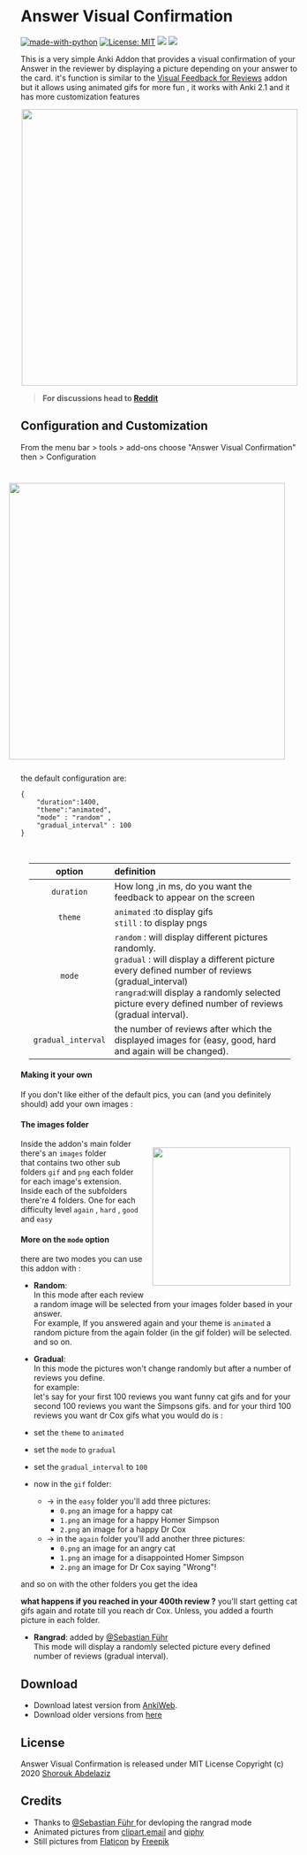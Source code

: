 # Answer Visual Confirmation
[![made-with-python](https://img.shields.io/badge/Made%20with-Python-1f425f.svg)](https://www.python.org/) [![License: MIT](https://img.shields.io/badge/License-MIT-yellow.svg)](https://opensource.org/licenses/MIT)
<a title="Rate on AnkiWeb" href="https://ankiweb.net/shared/info/1208806023"><img src="https://glutanimate.com/logos/ankiweb-rate.svg"></a> <a title="Buy me a coffee :)" href="https://ko-fi.com/B0B51L5RI"><img src="https://img.shields.io/badge/ko--fi-contribute-%23579ebd.svg"></a>



This is a very simple Anki Addon that provides a visual confirmation of your Answer in the reviewer by displaying a picture depending on your answer to the card. it's function is  similar to the [Visual Feedback for Reviews](https://ankiweb.net/shared/info/1749604199) addon but it allows using animated gifs for more fun , it works with Anki 2.1 and it has more customization features<br>
<b>
<p   align="center" >
<img style="width:500px" src="https://github.com/my-Anki/answer-visual-confirmation/blob/master/screenshots/screenrecord.gif?raw=true"  >  
</p>

>For discussions head to  [Reddit](https://www.reddit.com/r/Anki/comments/g64qe0/addon_release_visual_confirmation_for_anki_21/)

</b>

## Configuration and Customization

From the menu bar > tools > add-ons
choose "Answer Visual Confirmation" then > Configuration

<p>
<img  align="right" style="margin:25px;"  width="500px" src="https://github.com/my-Anki/answer-visual-confirmation/blob/master/screenshots/screenrecord2.gif?raw=true"  >  


the default configuration are: <br>
```
{
    "duration":1400,
    "theme":"animated",
    "mode" : "random" ,
    "gradual_interval" : 100
}
```
</p>

<br>

<p style="margin:15px;" >

| option        | definition    |
| :-------------: |:-------------|
| `duration`    | How long ,in ms, do you want the feedback to appear on the screen |
| `theme`      | `animated` :to display gifs <br>  `still` : to display pngs    |
| `mode`       |  `random` : will display different pictures randomly. <br>  `gradual` :  will display a different picture every defined number of reviews (gradual_interval) <br> `rangrad`:will display a randomly selected picture every defined number of reviews (gradual interval).     | 
| `gradual_interval`       | the number of reviews after which the displayed images for (easy, good, hard and again will be changed).      |

</p>

#### Making it your own
If you don't like either of the default pics, you can (and you definitely should) add your own images  :<br>

#### The images folder

<img align="right"  width="250px" style="margin:15px;" src="https://github.com/my-Anki/answer-visual-confirmation/blob/master/screenshots/screenshot.PNG?raw=true"  >  

Inside the addon's main folder there's an `images` folder <br>
that contains two other sub folders `gif` and `png` each folder for each image's extension.<br>
Inside each of the subfolders there're 4 folders. One for each difficulty level `again` , `hard` , `good` and `easy`


#### More on the `mode` option
there are two modes you can use this addon with :
* <b>Random</b>:<br>
In this mode after each review a random image will be selected from your images folder based in your answer. <br>
For example, If you answered again and your theme is `animated`
a random picture from the again folder (in the gif folder) will be selected. and so on.

* <b>Gradual</b>:<br>
In this mode the pictures won't change randomly but after a number of reviews you define.<br>
for example: <br>
let's say for your first 100 reviews you want funny cat gifs
and for your second 100 reviews you want the Simpsons gifs.
and for your third 100 reviews you want dr Cox gifs
what you would do is : <br>
* set the `theme` to `animated`
* set the `mode` to `gradual`
* set the `gradual_interval` to `100`
* now in the `gif` folder:
  - → in the `easy` folder you'll add three pictures:
    - `0.png` an image for a happy cat
    - `1.png` an image for a happy Homer Simpson
    - `2.png` an image for a happy Dr Cox
  - → in the `again` folder you'll add another three pictures:
    - `0.png` an image for an angry cat
    - `1.png` an image for a disappointed Homer Simpson
    - `2.png` an image for Dr Cox saying "Wrong"!

and so on with the other folders you get the idea

<b>what happens if you reached in your 400th review ?</b>
you'll start getting cat gifs again and rotate till you reach dr Cox. Unless, you added a fourth picture in each folder.

* <b>Rangrad</b>: added by [@Sebastian Führ ](https://github.com/KrokodileDandy?tab=followers)  <br> 
This mode will display a randomly selected picture every defined number of reviews (gradual interval).<br>


## Download
* Download latest version from [AnkiWeb](https://ankiweb.net/shared/info/1208806023).
* Download older versions from [here](https://github.com/my-Anki/answer-visual-confirmation/releases)

## License
Answer Visual Confirmation is released under MIT License Copyright (c) 2020 [Shorouk Abdelaziz](https://shorouk.xyz)

## Credits
* Thanks to [@Sebastian Führ ](https://github.com/KrokodileDandy?tab=followers) for devloping  the rangrad mode 
* Animated pictures from [clipart.email](https://www.clipart.email/) and [giphy](https://giphy.com/)
* Still pictures from [Flaticon](https://www.flaticon.com/) by [Freepik](https://www.flaticon.com/authors/freepik)
